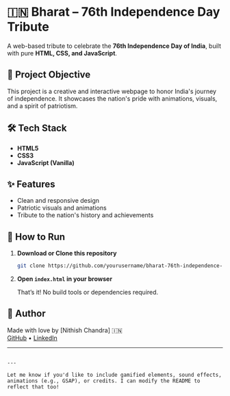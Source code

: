 
# 🇮🇳 Bharat – 76th Independence Day Tribute

A web-based tribute to celebrate the **76th Independence Day of India**, built with pure **HTML, CSS, and JavaScript**.

## 🎯 Project Objective

This project is a creative and interactive webpage to honor India's journey of independence. It showcases the nation's pride with animations, visuals, and a spirit of patriotism.

## 🛠️ Tech Stack

- **HTML5**
- **CSS3**
- **JavaScript (Vanilla)**

## ✨ Features

- Clean and responsive design
- Patriotic visuals and animations
- Tribute to the nation's history and achievements

## 🚀 How to Run

1. **Download or Clone this repository**
   ```bash
   git clone https://github.com/yourusername/bharat-76th-independence-day.git
   ```
2. **Open `index.html` in your browser**

   That’s it! No build tools or dependencies required.



## 👤 Author

Made with love by [Nithish Chandra] 🇮🇳  
[GitHub](https://github.com/NithishChandraAnasuri?tab=repositories) • [LinkedIn](https://www.linkedin.com/in/nithish-chandra-anasuri-411017290/)

---

```

---

Let me know if you'd like to include gamified elements, sound effects, animations (e.g., GSAP), or credits. I can modify the README to reflect that too!
